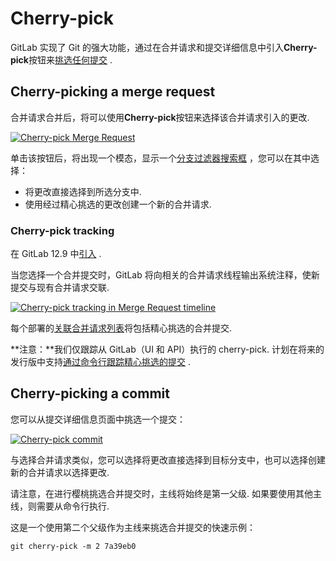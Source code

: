 # Cherry-pick[](#cherry-pick "Permalink")

GitLab 实现了 Git 的强大功能，通过在合并请求和提交详细信息中引入**Cherry-pick**按钮来[挑选任何提交](https://git-scm.com/docs/git-cherry-pick "Git Cherry-Pick 文档") .

## Cherry-picking a merge request[](#cherry-picking-a-merge-request "Permalink")

合并请求合并后，将可以使用**Cherry-pick**按钮来选择该合并请求引入的更改.

[![Cherry-pick Merge Request](img/fe7d77556848be98a93c7b6516b0e6f8.png)](img/cherry_pick_changes_mr.png)

单击该按钮后，将出现一个模态，显示一个[分支过滤器搜索框](../repository/branches/index.html#branch-filter-search-box) ，您可以在其中选择：

*   将更改直接选择到所选分支中.
*   使用经过精心挑选的更改创建一个新的合并请求.

### Cherry-pick tracking[](#cherry-pick-tracking "Permalink")

在 GitLab 12.9 中[引入](https://gitlab.com/groups/gitlab-org/-/epics/2675) .

当您选择一个合并提交时，GitLab 将向相关的合并请求线程输出系统注释，使新提交与现有合并请求交联.

[![Cherry-pick tracking in Merge Request timeline](img/e20aec7ab33bbd61bae4825e6c9e35f1.png)](img/cherry_pick_mr_timeline_v12_9.png)

每个部署的[关联合并请求列表](../../../api/deployments.html#list-of-merge-requests-associated-with-a-deployment)将包括精心挑选的合并提交.

**注意：**我们仅跟踪从 GitLab（UI 和 API）执行的 cherry-pick. 计划在将来的发行版中支持[通过命令行跟踪精心挑选的提交](https://gitlab.com/gitlab-org/gitlab/-/issues/202215) .

## Cherry-picking a commit[](#cherry-picking-a-commit "Permalink")

您可以从提交详细信息页面中挑选一个提交：

[![Cherry-pick commit](img/b4e821b8b83e29e837f01f4620e557b7.png)](img/cherry_pick_changes_commit.png)

与选择合并请求类似，您可以选择将更改直接选择到目标分支中，也可以选择创建新的合并请求以选择更改.

请注意，在进行樱桃挑选合并提交时，主线将始终是第一父级. 如果要使用其他主线，则需要从命令行执行.

这是一个使用第二个父级作为主线来挑选合并提交的快速示例：

```
git cherry-pick -m 2 7a39eb0 
```